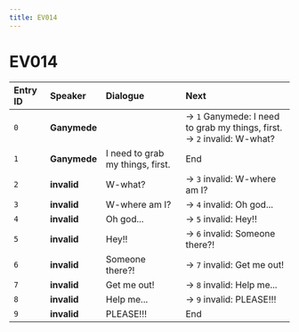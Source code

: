 ```yaml
---
title: EV014
---
```


# EV014


| Entry ID | Speaker | Dialogue | Next |
| :------- | :------ | :------- | :------------ |
| `0` | **Ganymede** |  | → `1` Ganymede: I need to grab my things, first\.<br>→ `2` invalid: W\-what? |
| `1` | **Ganymede** | I need to grab my things, first\. | End |
| `2` | **invalid** | W\-what? | → `3` invalid: W\-where am I? |
| `3` | **invalid** | W\-where am I? | → `4` invalid: Oh god\.\.\. |
| `4` | **invalid** | Oh god\.\.\. | → `5` invalid: Hey\!\! |
| `5` | **invalid** | Hey\!\! | → `6` invalid: Someone there?\! |
| `6` | **invalid** | Someone there?\! | → `7` invalid: Get me out\! |
| `7` | **invalid** | Get me out\! | → `8` invalid: Help me\.\.\. |
| `8` | **invalid** | Help me\.\.\. | → `9` invalid: PLEASE\!\!\! |
| `9` | **invalid** | PLEASE\!\!\! | End |
